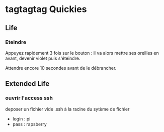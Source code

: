 # tagtagtag Quickies

## Life

### Eteindre
Appuyez rapidement 3 fois sur le bouton : il va alors mettre ses oreilles en avant, devenir violet puis s'éteindre.

Attendre encore 10 secondes avant de le débrancher. 

## Extended Life

### ouvrir l'access ssh
deposer un fichier vide .ssh à la racine du sytème de fichier
- login : pi
- pass : rapsberry
